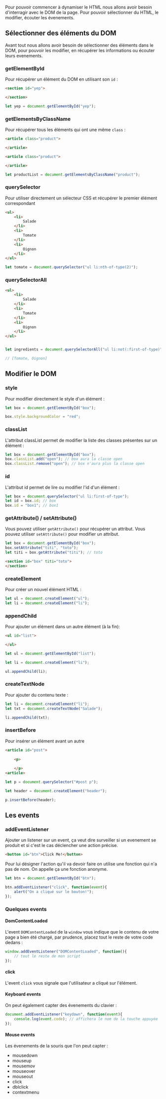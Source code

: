 Pour pouvoir commencer à dynamiser le HTML nous allons avoir besoin d'interragir avec le DOM de la page. Pour pouvoir sélectionner du HTML, le modifier, écouter les évenements.

## Sélectionner des éléments du DOM

Avant tout nous allons avoir besoin de sélectionner des éléments dans le DOM, pour pouvoir les modifier, en récupérer les informations ou écouter leurs evenements.

### getElementById

Pour récupérer un élément du DOM en utilisant son `id` :

```html
<section id="yep">

</section>
```

```js
let yep = document.getElementById("yep");
```

### getElementsByClassName

Pour récupérer tous les éléments qui ont une même `class` :

```html
<article class="product">

</article>

<article class="product">

</article>
```

```js
let productList = document.getElementsByClassName("product");
```

### querySelector

Pour utiliser directement un sélecteur CSS et récupérer le premier élément correspondant 

```html
<ul>
	<li>
		Salade
	</li>
	<li>
		Tomate
	</li>
	<li>
		Oignon
	</li>
</ul>
```

```js
let tomate = document.querySelector("ul li:nth-of-type(2)");
```

### querySelectorAll


```html
<ul>
	<li>
		Salade
	</li>
	<li>
		Tomate
	</li>
	<li>
		Oignon
	</li>
</ul>
```

```js

let ingredients = document.querySelectorAll("ul li:not(:first-of-type)"); 

// [Tomate, Oignon]
```


## Modifier le DOM

### style

Pour modifier directement le style d'un élément :

```js
let box = document.getElementById("box");

box.style.backgroundColor = "red";
```

### classList

L'attribut classList permet de modifier la liste des classes présentes sur un élément :

```js
let box = document.getElementById("box");
box.classList.add("open"); // box aura la classe open
box.classList.remove("open"); // box n'aura plus la classe open
```

### id

L'attribut id permet de lire ou modifier l'id d'un élément :

```js
let box = document.querySelector("ul li:first-of-type");
let id = box.id; // box 
box.id = "box1"; // box1
```

### getAttribute() / setAttribute()

Vous pouvez utiliser `getAttribute()` pour récupérer un attribut.
Vous pouvez utiliser `setAttribute()` pour modifier un attribut.

```js
let box = document.getElementById("box");
box.setAttribute("titi", "toto");
let titi = box.getAttribute("titi"); // toto
```

```html
<section id="box" titi="toto">
</section>
```

### createElement

Pour créer un nouvel élément HTML :

```js
let ul = document.createElement("ul");
let li = document.createElement("li");
```

### appendChild

Pour ajouter un élément dans un autre élément (à la fin):

```html
<ul id="list">

</ul>
```


```js
let ul = document.getElementById("list");

let li = document.createElement("li");

ul.appendChild(li);
```


### createTextNode

Pour ajouter du contenu texte :

```js
let li = document.createElement("li");
let txt = document.createTextNode("Salade");

li.appendChild(txt);
```

### insertBefore

Pour insérer un élément avant un autre

```html
<article id="post">
	
	<p>
	
	</p>
<article>
```


```js
let p = document.querySelector("#post p");

let header = document.createElement("header");

p.insertBefore(header);
```


## Les events

### addEventListener

Ajouter un listener sur un event, ça veut dire surveiller si un evenement se produit et si c'est le cas déclencher une action précise.

```html
<button id="btn">Click Me!</button>
```

Pour lui désigner l'action qu'il va devoir faire on utilise une fonction qui n'a pas de nom. On appelle ça une fonction anonyme.

```js
let btn = document.getElementById("btn");

btn.addEventListener("click", function(event){
	alert("On a cliqué sur le bouton!");
});
```

### Quelques events

#### DomContentLoaded

L'event `DOMContentLoaded` de la `window` vous indique que le contenu de votre page a bien été chargé, par prudence, placez tout le reste de votre code dedans :

```js
window.addEventListener("DOMContentLoaded", function(){
	// tout le reste de mon script
});
```

#### click

L'event `click` vous signale que l'utilisateur a cliqué sur l'élément.

#### Keyboard events

On peut également capter des évenements du clavier :

```js
document.addEventListener("keydown", function(event){
	console.log(event.code); // affichera le nom de la touche appuyée
});
```

#### Mouse events

Les évenements de la souris que l'on peut capter :

- mousedown
- mouseup
- mousemov
- mouseover
- mouseout
- click
- dblclick
- contextmenu